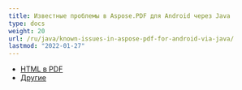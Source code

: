 ```yaml
---
title: Известные проблемы в Aspose.PDF для Android через Java
type: docs
weight: 20
url: /ru/java/known-issues-in-aspose-pdf-for-android-via-java/
lastmod: "2022-01-27"
---
```


- [HTML в PDF](/pdf/ru/java/html-to-pdf/)
- [Другие](/pdf/ru/java/others/)